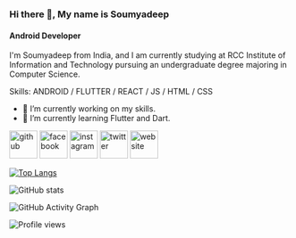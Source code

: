 ### Hi there 👋, My name is Soumyadeep
#### Android Developer
I'm Soumyadeep from India, and I am currently studying at RCC Institute of Information and Technology pursuing an undergraduate degree majoring in Computer Science. 

Skills: ANDROID / FLUTTER / REACT / JS / HTML / CSS

- 🔭 I’m currently working on my skills. 
- 🌱 I’m currently learning Flutter and Dart. 


[<img src='https://img.icons8.com/color/96/000000/github--v1.png' alt='github' height='50'>](https://github.com/soumyadeeppradhan)  <!-- [<img src='https://cdn.jsdelivr.net/npm/simple-icons@3.0.1/icons/dev-dot-to.svg' alt='dev' height='40'>](https://dev.to/soumyadeeppradhan)  [<img src='https://cdn.jsdelivr.net/npm/simple-icons@3.0.1/icons/linkedin.svg' alt='linkedin' height='40'>](https://www.linkedin.com/in/soumyadeeppradhan/) -->  [<img src='https://img.icons8.com/color/144/000000/facebook-circled--v2.png' alt='facebook' height='50'>](https://www.facebook.com/pradhansoumyadeep)  [<img src='https://cdn.jsdelivr.net/npm/simple-icons@3.0.1/icons/instagram.svg' alt='instagram' height='50'>](https://www.instagram.com/heysoumyadeep/)  [<img src='https://cdn.jsdelivr.net/npm/simple-icons@3.0.1/icons/twitter.svg' alt='twitter' height='50'>](https://twitter.com/heysoumyadeep)  [<img src='https://cdn.jsdelivr.net/npm/simple-icons@3.0.1/icons/icloud.svg' alt='website' height='50'>](https://soumyadeeppradhan.github.io/)  

[![Top Langs](https://github-readme-stats.vercel.app/api/top-langs/?username=soumyadeeppradhan)](https://github.com/anuraghazra/github-readme-stats)

![GitHub stats](https://github-readme-stats.vercel.app/api?username=soumyadeeppradhan&show_icons=true)  

![GitHub Activity Graph](https://activity-graph.herokuapp.com/graph?username=soumyadeeppradhan)  

![Profile views](https://gpvc.arturio.dev/soumyadeeppradhan)  
